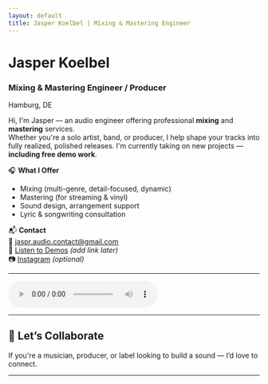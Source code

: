 ```yaml
---
layout: default
title: Jasper Koelbel | Mixing & Mastering Engineer
---
```


# Jasper Koelbel  
### Mixing & Mastering Engineer / Producer  
Hamburg, DE

Hi, I'm Jasper — an audio engineer offering professional **mixing** and **mastering** services.  
Whether you're a solo artist, band, or producer, I help shape your tracks into fully realized, polished releases. I'm currently taking on new projects — **including free demo work**.

🎧 **What I Offer**  
- Mixing (multi-genre, detail-focused, dynamic)
- Mastering (for streaming & vinyl)
- Sound design, arrangement support  
- Lyric & songwriting consultation

📬 **Contact**  
📧 [jaspr.audio.contact@gmail.com](mailto:jaspr.audio.contact@gmail.com)  
📀 [Listen to Demos](#demos) *(add link later)*  
📷 [Instagram](https://instagram.com/yourusername) *(optional)*

---

<audio controls>
  <source src="{{ '/assets/audio/demomixrock.mp3' | relative_url }}" type="audio/mpeg">
  Your browser does not support the audio element.
</audio>

---

## 🤝 Let’s Collaborate  
If you're a musician, producer, or label looking to build a sound — I’d love to connect.

---
